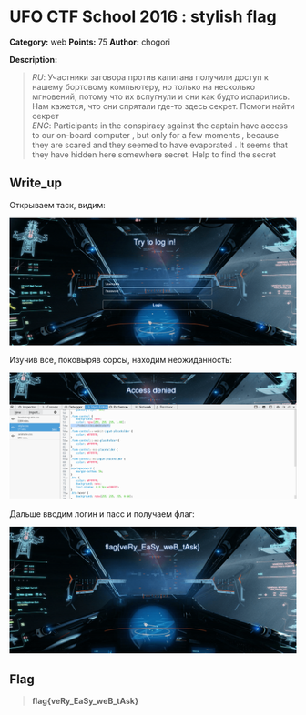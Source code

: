 # UFO CTF School 2016 : stylish flag

**Category:** web **Points:** 75
**Author:** chogori 

**Description:**

> *RU*: Участники заговора против капитана получили доступ к нашему бортовому компьютеру, но только на несколько мгновений, потому что их вспугнули и они как будто испарились. Нам кажется, что они спрятали где-то здесь секрет. Помоги найти секрет  
> *ENG*: Participants in the conspiracy against the captain have access to our on-board computer , but only for a few moments , because they are scared and they seemed to have evaporated . It seems that they have hidden here somewhere secret. Help to find the secret

## Write_up

Открываем таск, видим:

![Screen_1.png](./img/Screen_1.png)

Изучив все, поковыряв сорсы, находим неожиданность:

![Screen_2.png](./img/Screen_2.png)

Дальше вводим логин и пасс и получаем флаг:

![Screen_3.png](./img/Screen_3.png)

## Flag

> **flag{veRy_EaSy_weB_tAsk}**
